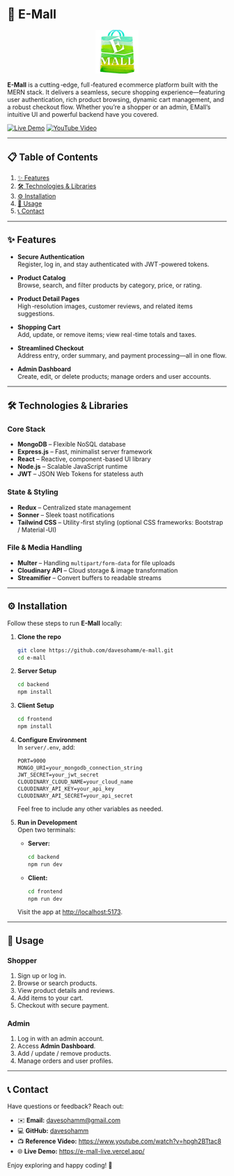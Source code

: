 # 🚀 E-Mall

<p align="center">
  <img src="./frontend/public/vite.svg" alt="E-Mall Logo" width="100" />
</p>

**E-Mall** is a cutting ‑edge, full ‑featured e commerce platform built with the MERN stack. It delivers a seamless, secure shopping experience—featuring user authentication, rich product browsing, dynamic cart management, and a robust checkout flow. Whether you’re a shopper or an admin, E Mall’s intuitive UI and powerful backend have you covered.

[![Live Demo](https://img.shields.io/badge/demo-online-green)](https://e-mall-live.vercel.app/) [![YouTube Video](https://img.shields.io/badge/video-tutorial-red)](https://www.youtube.com/watch?v=hpgh2BTtac8)

---

## 📋 Table of Contents

1. [✨ Features](#✨-features)  
2. [🛠️ Technologies & Libraries](#🛠️-technologies--libraries)  
3. [⚙️ Installation](#⚙️-installation)  
4. [🚀 Usage](#🚀-usage)  
5. [📞 Contact](#📞-contact)  

---

## ✨ Features

- **Secure Authentication**  
  Register, log in, and stay authenticated with JWT ‑powered tokens.

- **Product Catalog**  
  Browse, search, and filter products by category, price, or rating.

- **Product Detail Pages**  
  High ‑resolution images, customer reviews, and related items suggestions.

- **Shopping Cart**  
  Add, update, or remove items; view real ‑time totals and taxes.

- **Streamlined Checkout**  
  Address entry, order summary, and payment processing—all in one flow.

- **Admin Dashboard**  
  Create, edit, or delete products; manage orders and user accounts.

---

## 🛠️ Technologies & Libraries

### Core Stack

- **MongoDB** – Flexible NoSQL database
- **Express.js** – Fast, minimalist server framework
- **React** – Reactive, component ‑based UI library
- **Node.js** – Scalable JavaScript runtime
- **JWT** – JSON Web Tokens for stateless auth

### State & Styling

- **Redux** – Centralized state management
- **Sonner** – Sleek toast notifications
- **Tailwind CSS** – Utility ‑first styling (optional CSS frameworks: Bootstrap / Material ‑UI)

### File & Media Handling

- **Multer** – Handling `multipart/form-data` for file uploads
- **Cloudinary API** – Cloud storage & image transformation
- **Streamifier** – Convert buffers to readable streams

---

## ⚙️ Installation

Follow these steps to run **E-Mall** locally:

1. **Clone the repo**  
   ```bash
   git clone https://github.com/davesohamm/e-mall.git
   cd e-mall
   ```

2. **Server Setup**  
   ```bash
   cd backend
   npm install
   ```

3. **Client Setup**  
   ```bash
   cd frontend
   npm install
   ```

4. **Configure Environment**  
   In `server/.env`, add:
   ```env
   PORT=9000
   MONGO_URI=your_mongodb_connection_string
   JWT_SECRET=your_jwt_secret
   CLOUDINARY_CLOUD_NAME=your_cloud_name
   CLOUDINARY_API_KEY=your_api_key
   CLOUDINARY_API_SECRET=your_api_secret
   ```
   Feel free to include any other variables as needed.

5. **Run in Development**  
   Open two terminals:

   - **Server:**  
     ```bash
     cd backend
     npm run dev
     ```

   - **Client:**  
     ```bash
     cd frontend
     npm run dev
     ```

   Visit the app at [http://localhost:5173](http://localhost:5173).

---

## 🚀 Usage

### Shopper

1. Sign up or log in.  
2. Browse or search products.  
3. View product details and reviews.  
4. Add items to your cart.  
5. Checkout with secure payment.  

### Admin

1. Log in with an admin account.  
2. Access **Admin Dashboard**.  
3. Add / update / remove products.  
4. Manage orders and user profiles.  

---

## 📞 Contact

Have questions or feedback? Reach out:

- ✉️ **Email:** davesohamm@gmail.com  
- 💻 **GitHub:** [davesohamm](https://github.com/davesohamm)  
- 📺 **Reference Video:** https://www.youtube.com/watch?v=hpgh2BTtac8  
- 🌐 **Live Demo:** https://e-mall-live.vercel.app/  

Enjoy exploring and happy coding! 🎉

